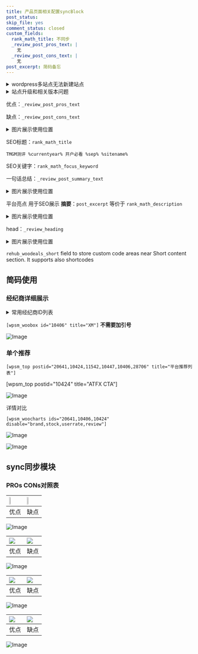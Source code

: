 ```yaml
---
title: 产品页面相关配置syncBlock
post_status: 
skip_file: yes
comment_status: closed
custom_fields:
  rank_math_title: 不同步
  _review_post_pros_text: |
    无
  _review_post_cons_text: |
    无
post_excerpt: 简码备忘
---
```

<details><summary>wordpress多站点无法新建站点</summary>

<li>和报错需要清理cookies一样的原因</li>
<li>wp-config.php里面<code>define( 'SUBDOMAIN_INSTALL', false );//子域名安装</code></li>
<li>新建子站点是用<code>define( 'SUBDOMAIN_INSTALL', true);//子域名安装</code> 完成以后，改成<code>false</code></li>
</details>

<details><summary>站点升级和相关版本问题</summary>

<p>wordpress：5.9.9
woocommerce：7.5.1
出现问题的地方：主题选项里面>><strong>Product layout >>compact style</strong></p>
<p>如何出现没有用过的字段 导致无法保存。先导出配置 然后进行修改，后面再次恢复即可。</p>
<p>出现部分字段无法显示时，需要返回默认布局后，对产品进行保存就好了。</p>
<p></p>
</details>

优点：`_review_post_pros_text`

缺点：`_review_post_cons_text`

<details><summary>图片展示使用位置</summary>

<img src="https://prod-files-secure.s3.us-west-2.amazonaws.com/39ed1227-6d7d-4570-be36-9ccd4a2c4241/f51d3d83-55d4-4bdf-9604-f37ec77ab556/Untitled.png?X-Amz-Algorithm=AWS4-HMAC-SHA256&X-Amz-Content-Sha256=UNSIGNED-PAYLOAD&X-Amz-Credential=ASIAZI2LB466SPUNUOEM%2F20250226%2Fus-west-2%2Fs3%2Faws4_request&X-Amz-Date=20250226T105523Z&X-Amz-Expires=3600&X-Amz-Security-Token=IQoJb3JpZ2luX2VjECIaCXVzLXdlc3QtMiJHMEUCIQDKwYPN%2FwklET5ORDrfp%2FSR1B7D4H7gK6HyIHeAjXtRBQIgHTV%2BbmvRBCIpqsmfAdVwUJ7fzTqtJiKkCaAjy9siRu4q%2FwMIWxAAGgw2Mzc0MjMxODM4MDUiDMFhal%2BnKsMku1MwUyrcA9q2lHhr8FpcoUKcbEqPb2IbXZIf4b4vphyvRUrTC%2BRPuHgQJvFbhFOQe8bb7%2FlTMIXFqfcQVuNLykonRp%2FnMMrsZZ68l6OJ%2B6u3kOG%2B4VtOY%2BwrPLuTSbY%2FM%2FOMrRGES%2FtinIMVFYjfESDiEQn8sraqsbeBOqDh1FnL9JneWS9hd4n47vMx%2FAlneVjDnCI1WzidrZKA4bYNNIPW1qz67m3W5rx1aJMaXuISpTdymi5kp%2FJCpGni24I0Zlg3Q4Mrqftlwn4j28OO6ugAOmDdx32ab7xdiZYtpmhKQUDmJbStgfHCFSEfWYe1YxfasjC%2FsiIbrCpkg3spe8HeSdPkq7g3Z6UNkgWRfuYE%2FwZt6lpZMabGleqp3eU90LW5%2FAfze4kd4Y57nMwdflughHBAyhPAkLNfW7ft%2B8su3ZlFHztGGXrWIYV3yBTgJ8kcPBgzaMiWrn8lYPGKbdOECtmZ398DTMTXbel8Z1DlUnimeQE35yUf1O%2F5lHHdojnGTypca9GxCIzrZJ0KgUFS1kv%2BoZk63EDtdNRzAohYgHRnS5Vapo1AmxI4e%2BF08F68mT%2BhVLheRWkTx7GoyPSBeSGbmhEOtG03%2FOTIBjp7mrYlFymjJXyiYSIGPYBZ15bjMLC9%2B70GOqUBIwNTQzyxPHQ9SBt9DOimJoTxkIudhsMaFUYZ29AjLKtzG8S41A4DBHLvni7EECGXxV8rsvNToHpj7sSkS0JehvWLZOmnQs8p0ZNWUSjxgjzxSV0caM035TpFIB8StaIi%2Fy3xajEdqFH9BR9PxR26Iv%2Bp2%2FY63v9diTJh0N5DiIHJ2gf%2FQ82Rll7DpWhuVdGfMnzFcMdUvRRF1McaT4vHsUvxZtkL&X-Amz-Signature=4fd28ddb2c7ef41133a4dcb8f2ddc79f517954d6c2c7e2ede600da2b7500db9c&X-Amz-SignedHeaders=host&x-id=GetObject" alt="Image">
</details>

SEO标题：`rank_math_title`

`TMGM测评 %currentyear% 开户必看 %sep% %sitename%`

SEO关键字：`rank_math_focus_keyword`

一句话总结：`_review_post_summary_text`

<details><summary>图片展示使用位置</summary>

<img src="https://prod-files-secure.s3.us-west-2.amazonaws.com/39ed1227-6d7d-4570-be36-9ccd4a2c4241/4b96a922-296c-4f4e-8630-d1c870cbce01/Untitled.png?X-Amz-Algorithm=AWS4-HMAC-SHA256&X-Amz-Content-Sha256=UNSIGNED-PAYLOAD&X-Amz-Credential=ASIAZI2LB4663HOWTUKV%2F20250226%2Fus-west-2%2Fs3%2Faws4_request&X-Amz-Date=20250226T105525Z&X-Amz-Expires=3600&X-Amz-Security-Token=IQoJb3JpZ2luX2VjECIaCXVzLXdlc3QtMiJGMEQCIAjGOYYR2F3G1VicfqbFJGQS6wkZS5Vc5oECX5VtWI3GAiBQIAldwfjUTiPOcNLx9GlYKXABfFR79UzwB%2Fx77TSRsSr%2FAwhbEAAaDDYzNzQyMzE4MzgwNSIMtnl8lHcpjg5MTCf0KtwDuxc3Xl2l9ik0SQAzy3aagTmxv1TXfCjoDJmbxonGdpluQzsGR%2FE4pP2o9hQxR2w1v5cdOE10LHESRbXBsMECYPxvk717jtP%2BDP8udCE1OGXdPgSEhzGBDduly%2FUGPbp6nepdPGjgG0Bi1Cllj7OZa2efvXu6HXXPNNBcbycuoARR8tjUWZQxCRVwvxkxfTpBpjb4EFgvLGdcg5Duv2KbjMKUg1pJ1EzsglosIEchN7Ec%2BeN4iRyOwumFO2ylBH97lz4D0DnXVmVMFxDI3WT9FLQwtgcyuvpgvWLBOWs4n%2BeX3ieaw6uiAdftH0cCpIOUWtXyKXb9SXxMpjeoptpkOcp43lW0z9yY3pl8ax6pBUo0JvTn9OSheebJypfGkgCYDPE8dep9fgNFpg1TPIx%2BVTnXoghKnRADtOhEgTBbYp1FgXJFDNXiKtldEN0v6sl1w0pZi5Y6vtKIbyh5Z5tlygPLNAR7l%2B%2Fi3C95L%2BJimYO2wz8trjge8golDybR6vhSr7r7C4IMecDiVyr5kyKdaY6zrQExVYpRL2zb0%2FlNteqBGrahLlMD0jL0Z6AuUNZrb74Lo3P6qv4GDC831XJQJTn8%2FdYhhLsxs75KG%2BdZQP6EeqQyMdIPoPM5fvcw7737vQY6pgGq9H1K0tlmYglxAXPvj%2FmNh%2BI%2Bp%2Bha3odC5eCgOPrUJGPW9U8WIGUzN%2F7AQT8H7WrxjwYgP58i%2Fa0%2Fx1CPxTe9zFVkk9b5Tk9jwjLgP%2Bj89fI0adXpMJJXUrtbcQNgfAOGUtmuIYE6gxfXIk0Yz3uUO5sUFX3YMY%2FbnHfLKUDjMMM4HzNZnayZ7%2FCi2BKQ3aCQfmEIAOvIGBUZ58fu%2BN2Ag7q6TjOC&X-Amz-Signature=a64c712e2358e08f0a5e590f798b5d963f83a456f1ec28c55ffc068f4d578a63&X-Amz-SignedHeaders=host&x-id=GetObject" alt="Image">
</details>

平台亮点 用于SEO展示 **摘要**：`post_excerpt`  等价于 `rank_math_description`

<details><summary>图片展示使用位置</summary>

<img src="https://prod-files-secure.s3.us-west-2.amazonaws.com/39ed1227-6d7d-4570-be36-9ccd4a2c4241/1ee11f63-b60a-4dfe-a7a7-d58ff23b5d88/Untitled.png?X-Amz-Algorithm=AWS4-HMAC-SHA256&X-Amz-Content-Sha256=UNSIGNED-PAYLOAD&X-Amz-Credential=ASIAZI2LB466UHUEJCUJ%2F20250226%2Fus-west-2%2Fs3%2Faws4_request&X-Amz-Date=20250226T105525Z&X-Amz-Expires=3600&X-Amz-Security-Token=IQoJb3JpZ2luX2VjECIaCXVzLXdlc3QtMiJHMEUCIQDB%2BHZuo7ayeuO%2BzEKBoKzpki4X4VZwncG%2FF2ff7wUawQIgcMfT7MPcvuxj0xiOXuDcObnGy2haCOgF75RpVtzMIosq%2FwMIWxAAGgw2Mzc0MjMxODM4MDUiDC0w1qnSAK8sm3f9gircA1OWlhYDALhhvGmDYWvII6CkxKlhf5%2FUxpX3%2F6bA2czS8B%2FKsTypi0%2FuAmY8vbjCpHhQA4L%2FnZR%2FOZcNDBQo%2BQpmJbQYhwN9atjxfKCooc097AE1EcU6GjdDm9gqD5%2FYCdgxF3BPUhNAqGZz0mzpr6RGNbH5foVVnAWrtqqUvLNICWoeNiFa4NfFBad2iC9AnIRq%2FPJwIKBDVzVUSIrFqDDqzh38GAh8K19DBS5Y0oslWvBP2po4aCBIo%2Bq9MNThLuUjnRYhOF20Zly8fr1NqcpvcCUzd9bwUoI9Hpg70tErJZGsj7Xh2vJeDt9jOCadp4VpBK3LkymlPKWPlmn7ShInkfCtkASmMuO5JJYrFU2rZahQhr3idt8XZYxaEXMwZX5wwQpJxeStixMXV%2F4ijtKj%2BBlTnBsav7s2VJu89umeCyNoLg9E77cy9QNtUQT1Jwn%2FCLppXEkOVyIIRZconr%2BGpnzxLVSymBSdDIDfwzqv9X5OlSwLVHAN0xgv46DAdQYjwiob6JW%2BiP0384jR0XdJZq0i5WsiVRhGRIsteFWn5cPJECXcUdP0uY7Q5d4CX9bHNcQ2vZKwBz8e4Nn4NBcq4asXAu7I5zyW1gtXrUa%2FZYysYVEjVJIZ7EV1MMO%2B%2B70GOqUBdpjsEDPhK0B2920zTkrX2%2Ft%2FW1LMuBx%2BB%2FftCjKaGrxc1NSU3NRDVbJP1W5yGExtCSMXs69VLwc5WFTKOYxQ1L8JiIq%2By6C3wxbh0qsgiBBZkMdFOSX7%2FK5x9YD4gOuTxfbd482jisiApsA9iXISgkgZWPerBYZ%2BeePudTlxJWP33H4qz4YPJeXffhdTzM4smX%2FT4YNjpLOOV5fHeIQJLKe9NHKo&X-Amz-Signature=1306e1330ab7f4aa3cf2e409d031fcc21c75295a1d0c62358417b47d0459a277&X-Amz-SignedHeaders=host&x-id=GetObject" alt="Image">
<img src="https://prod-files-secure.s3.us-west-2.amazonaws.com/39ed1227-6d7d-4570-be36-9ccd4a2c4241/ad4118b5-78d8-4fbe-801e-3b29b5d99c01/Untitled.png?X-Amz-Algorithm=AWS4-HMAC-SHA256&X-Amz-Content-Sha256=UNSIGNED-PAYLOAD&X-Amz-Credential=ASIAZI2LB466UHUEJCUJ%2F20250226%2Fus-west-2%2Fs3%2Faws4_request&X-Amz-Date=20250226T105525Z&X-Amz-Expires=3600&X-Amz-Security-Token=IQoJb3JpZ2luX2VjECIaCXVzLXdlc3QtMiJHMEUCIQDB%2BHZuo7ayeuO%2BzEKBoKzpki4X4VZwncG%2FF2ff7wUawQIgcMfT7MPcvuxj0xiOXuDcObnGy2haCOgF75RpVtzMIosq%2FwMIWxAAGgw2Mzc0MjMxODM4MDUiDC0w1qnSAK8sm3f9gircA1OWlhYDALhhvGmDYWvII6CkxKlhf5%2FUxpX3%2F6bA2czS8B%2FKsTypi0%2FuAmY8vbjCpHhQA4L%2FnZR%2FOZcNDBQo%2BQpmJbQYhwN9atjxfKCooc097AE1EcU6GjdDm9gqD5%2FYCdgxF3BPUhNAqGZz0mzpr6RGNbH5foVVnAWrtqqUvLNICWoeNiFa4NfFBad2iC9AnIRq%2FPJwIKBDVzVUSIrFqDDqzh38GAh8K19DBS5Y0oslWvBP2po4aCBIo%2Bq9MNThLuUjnRYhOF20Zly8fr1NqcpvcCUzd9bwUoI9Hpg70tErJZGsj7Xh2vJeDt9jOCadp4VpBK3LkymlPKWPlmn7ShInkfCtkASmMuO5JJYrFU2rZahQhr3idt8XZYxaEXMwZX5wwQpJxeStixMXV%2F4ijtKj%2BBlTnBsav7s2VJu89umeCyNoLg9E77cy9QNtUQT1Jwn%2FCLppXEkOVyIIRZconr%2BGpnzxLVSymBSdDIDfwzqv9X5OlSwLVHAN0xgv46DAdQYjwiob6JW%2BiP0384jR0XdJZq0i5WsiVRhGRIsteFWn5cPJECXcUdP0uY7Q5d4CX9bHNcQ2vZKwBz8e4Nn4NBcq4asXAu7I5zyW1gtXrUa%2FZYysYVEjVJIZ7EV1MMO%2B%2B70GOqUBdpjsEDPhK0B2920zTkrX2%2Ft%2FW1LMuBx%2BB%2FftCjKaGrxc1NSU3NRDVbJP1W5yGExtCSMXs69VLwc5WFTKOYxQ1L8JiIq%2By6C3wxbh0qsgiBBZkMdFOSX7%2FK5x9YD4gOuTxfbd482jisiApsA9iXISgkgZWPerBYZ%2BeePudTlxJWP33H4qz4YPJeXffhdTzM4smX%2FT4YNjpLOOV5fHeIQJLKe9NHKo&X-Amz-Signature=5fd8aa1f3426e644c9b57547451a32f38ca513589a6c52dab7d66925860acc0a&X-Amz-SignedHeaders=host&x-id=GetObject" alt="Image">
<img src="https://prod-files-secure.s3.us-west-2.amazonaws.com/39ed1227-6d7d-4570-be36-9ccd4a2c4241/a38cf7c9-a79c-4b64-9e94-13589fe0758b/Untitled.png?X-Amz-Algorithm=AWS4-HMAC-SHA256&X-Amz-Content-Sha256=UNSIGNED-PAYLOAD&X-Amz-Credential=ASIAZI2LB466UHUEJCUJ%2F20250226%2Fus-west-2%2Fs3%2Faws4_request&X-Amz-Date=20250226T105525Z&X-Amz-Expires=3600&X-Amz-Security-Token=IQoJb3JpZ2luX2VjECIaCXVzLXdlc3QtMiJHMEUCIQDB%2BHZuo7ayeuO%2BzEKBoKzpki4X4VZwncG%2FF2ff7wUawQIgcMfT7MPcvuxj0xiOXuDcObnGy2haCOgF75RpVtzMIosq%2FwMIWxAAGgw2Mzc0MjMxODM4MDUiDC0w1qnSAK8sm3f9gircA1OWlhYDALhhvGmDYWvII6CkxKlhf5%2FUxpX3%2F6bA2czS8B%2FKsTypi0%2FuAmY8vbjCpHhQA4L%2FnZR%2FOZcNDBQo%2BQpmJbQYhwN9atjxfKCooc097AE1EcU6GjdDm9gqD5%2FYCdgxF3BPUhNAqGZz0mzpr6RGNbH5foVVnAWrtqqUvLNICWoeNiFa4NfFBad2iC9AnIRq%2FPJwIKBDVzVUSIrFqDDqzh38GAh8K19DBS5Y0oslWvBP2po4aCBIo%2Bq9MNThLuUjnRYhOF20Zly8fr1NqcpvcCUzd9bwUoI9Hpg70tErJZGsj7Xh2vJeDt9jOCadp4VpBK3LkymlPKWPlmn7ShInkfCtkASmMuO5JJYrFU2rZahQhr3idt8XZYxaEXMwZX5wwQpJxeStixMXV%2F4ijtKj%2BBlTnBsav7s2VJu89umeCyNoLg9E77cy9QNtUQT1Jwn%2FCLppXEkOVyIIRZconr%2BGpnzxLVSymBSdDIDfwzqv9X5OlSwLVHAN0xgv46DAdQYjwiob6JW%2BiP0384jR0XdJZq0i5WsiVRhGRIsteFWn5cPJECXcUdP0uY7Q5d4CX9bHNcQ2vZKwBz8e4Nn4NBcq4asXAu7I5zyW1gtXrUa%2FZYysYVEjVJIZ7EV1MMO%2B%2B70GOqUBdpjsEDPhK0B2920zTkrX2%2Ft%2FW1LMuBx%2BB%2FftCjKaGrxc1NSU3NRDVbJP1W5yGExtCSMXs69VLwc5WFTKOYxQ1L8JiIq%2By6C3wxbh0qsgiBBZkMdFOSX7%2FK5x9YD4gOuTxfbd482jisiApsA9iXISgkgZWPerBYZ%2BeePudTlxJWP33H4qz4YPJeXffhdTzM4smX%2FT4YNjpLOOV5fHeIQJLKe9NHKo&X-Amz-Signature=4811cae388f8184a4cfb00be0e376b1f009fee3859dc49e2a74e9a24b2a18093&X-Amz-SignedHeaders=host&x-id=GetObject" alt="Image">
<img src="https://prod-files-secure.s3.us-west-2.amazonaws.com/39ed1227-6d7d-4570-be36-9ccd4a2c4241/7da6fc1e-d2ac-42ae-8c75-cb5749aa18f6/Untitled.png?X-Amz-Algorithm=AWS4-HMAC-SHA256&X-Amz-Content-Sha256=UNSIGNED-PAYLOAD&X-Amz-Credential=ASIAZI2LB466UHUEJCUJ%2F20250226%2Fus-west-2%2Fs3%2Faws4_request&X-Amz-Date=20250226T105525Z&X-Amz-Expires=3600&X-Amz-Security-Token=IQoJb3JpZ2luX2VjECIaCXVzLXdlc3QtMiJHMEUCIQDB%2BHZuo7ayeuO%2BzEKBoKzpki4X4VZwncG%2FF2ff7wUawQIgcMfT7MPcvuxj0xiOXuDcObnGy2haCOgF75RpVtzMIosq%2FwMIWxAAGgw2Mzc0MjMxODM4MDUiDC0w1qnSAK8sm3f9gircA1OWlhYDALhhvGmDYWvII6CkxKlhf5%2FUxpX3%2F6bA2czS8B%2FKsTypi0%2FuAmY8vbjCpHhQA4L%2FnZR%2FOZcNDBQo%2BQpmJbQYhwN9atjxfKCooc097AE1EcU6GjdDm9gqD5%2FYCdgxF3BPUhNAqGZz0mzpr6RGNbH5foVVnAWrtqqUvLNICWoeNiFa4NfFBad2iC9AnIRq%2FPJwIKBDVzVUSIrFqDDqzh38GAh8K19DBS5Y0oslWvBP2po4aCBIo%2Bq9MNThLuUjnRYhOF20Zly8fr1NqcpvcCUzd9bwUoI9Hpg70tErJZGsj7Xh2vJeDt9jOCadp4VpBK3LkymlPKWPlmn7ShInkfCtkASmMuO5JJYrFU2rZahQhr3idt8XZYxaEXMwZX5wwQpJxeStixMXV%2F4ijtKj%2BBlTnBsav7s2VJu89umeCyNoLg9E77cy9QNtUQT1Jwn%2FCLppXEkOVyIIRZconr%2BGpnzxLVSymBSdDIDfwzqv9X5OlSwLVHAN0xgv46DAdQYjwiob6JW%2BiP0384jR0XdJZq0i5WsiVRhGRIsteFWn5cPJECXcUdP0uY7Q5d4CX9bHNcQ2vZKwBz8e4Nn4NBcq4asXAu7I5zyW1gtXrUa%2FZYysYVEjVJIZ7EV1MMO%2B%2B70GOqUBdpjsEDPhK0B2920zTkrX2%2Ft%2FW1LMuBx%2BB%2FftCjKaGrxc1NSU3NRDVbJP1W5yGExtCSMXs69VLwc5WFTKOYxQ1L8JiIq%2By6C3wxbh0qsgiBBZkMdFOSX7%2FK5x9YD4gOuTxfbd482jisiApsA9iXISgkgZWPerBYZ%2BeePudTlxJWP33H4qz4YPJeXffhdTzM4smX%2FT4YNjpLOOV5fHeIQJLKe9NHKo&X-Amz-Signature=6464372c6bbedd935c9436a867649b6f84f7f886d542b2b95f506ab62c9ab6e8&X-Amz-SignedHeaders=host&x-id=GetObject" alt="Image">
<img src="https://prod-files-secure.s3.us-west-2.amazonaws.com/39ed1227-6d7d-4570-be36-9ccd4a2c4241/7e97f40a-eaee-47f5-b2f9-475f96808fa7/Untitled.png?X-Amz-Algorithm=AWS4-HMAC-SHA256&X-Amz-Content-Sha256=UNSIGNED-PAYLOAD&X-Amz-Credential=ASIAZI2LB466UHUEJCUJ%2F20250226%2Fus-west-2%2Fs3%2Faws4_request&X-Amz-Date=20250226T105525Z&X-Amz-Expires=3600&X-Amz-Security-Token=IQoJb3JpZ2luX2VjECIaCXVzLXdlc3QtMiJHMEUCIQDB%2BHZuo7ayeuO%2BzEKBoKzpki4X4VZwncG%2FF2ff7wUawQIgcMfT7MPcvuxj0xiOXuDcObnGy2haCOgF75RpVtzMIosq%2FwMIWxAAGgw2Mzc0MjMxODM4MDUiDC0w1qnSAK8sm3f9gircA1OWlhYDALhhvGmDYWvII6CkxKlhf5%2FUxpX3%2F6bA2czS8B%2FKsTypi0%2FuAmY8vbjCpHhQA4L%2FnZR%2FOZcNDBQo%2BQpmJbQYhwN9atjxfKCooc097AE1EcU6GjdDm9gqD5%2FYCdgxF3BPUhNAqGZz0mzpr6RGNbH5foVVnAWrtqqUvLNICWoeNiFa4NfFBad2iC9AnIRq%2FPJwIKBDVzVUSIrFqDDqzh38GAh8K19DBS5Y0oslWvBP2po4aCBIo%2Bq9MNThLuUjnRYhOF20Zly8fr1NqcpvcCUzd9bwUoI9Hpg70tErJZGsj7Xh2vJeDt9jOCadp4VpBK3LkymlPKWPlmn7ShInkfCtkASmMuO5JJYrFU2rZahQhr3idt8XZYxaEXMwZX5wwQpJxeStixMXV%2F4ijtKj%2BBlTnBsav7s2VJu89umeCyNoLg9E77cy9QNtUQT1Jwn%2FCLppXEkOVyIIRZconr%2BGpnzxLVSymBSdDIDfwzqv9X5OlSwLVHAN0xgv46DAdQYjwiob6JW%2BiP0384jR0XdJZq0i5WsiVRhGRIsteFWn5cPJECXcUdP0uY7Q5d4CX9bHNcQ2vZKwBz8e4Nn4NBcq4asXAu7I5zyW1gtXrUa%2FZYysYVEjVJIZ7EV1MMO%2B%2B70GOqUBdpjsEDPhK0B2920zTkrX2%2Ft%2FW1LMuBx%2BB%2FftCjKaGrxc1NSU3NRDVbJP1W5yGExtCSMXs69VLwc5WFTKOYxQ1L8JiIq%2By6C3wxbh0qsgiBBZkMdFOSX7%2FK5x9YD4gOuTxfbd482jisiApsA9iXISgkgZWPerBYZ%2BeePudTlxJWP33H4qz4YPJeXffhdTzM4smX%2FT4YNjpLOOV5fHeIQJLKe9NHKo&X-Amz-Signature=71be25a6427a4debca9f75443759cf62dcb1983176b36f7327943c5a38642e4c&X-Amz-SignedHeaders=host&x-id=GetObject" alt="Image">
</details>

head：`_review_heading`

<details><summary>图片展示使用位置</summary>

<img src="https://prod-files-secure.s3.us-west-2.amazonaws.com/39ed1227-6d7d-4570-be36-9ccd4a2c4241/3a4650ad-9887-415c-889a-edd51fa54f27/Untitled.png?X-Amz-Algorithm=AWS4-HMAC-SHA256&X-Amz-Content-Sha256=UNSIGNED-PAYLOAD&X-Amz-Credential=ASIAZI2LB4665O5VNEBG%2F20250226%2Fus-west-2%2Fs3%2Faws4_request&X-Amz-Date=20250226T105525Z&X-Amz-Expires=3600&X-Amz-Security-Token=IQoJb3JpZ2luX2VjECIaCXVzLXdlc3QtMiJHMEUCIBxR7AbGQFhQeg%2BeKjyEZehb2A5Gz%2BZUZBngf517b4O2AiEA89DqfWO3tvdhgTdn%2FQm6a9b7881kpDRkn2axtIQMg60q%2FwMIWxAAGgw2Mzc0MjMxODM4MDUiDHgUhcuJc5VKxfvOoCrcA1RzSylXbqpTVQ3FZjqeH0pccFvXoizGKDbhaS7GqZNF4lBERxumOISUP0ELjIHKgx8XmaE89pj1EFPpOSlNOk19cKaweEexR6OC5hSLHXmfpddLkWnUtTsyKWfzUTr5GfNarx%2ByrREJTt8rFx2oFQNK6qQizMieRRRNC0sJwZBI0VYM65C1IGDmAnexSWVmOxgMRQ%2FYCB7tMRpnhZLc8Fq%2FY1orAKNSRF02nNfDOK8zDI%2B1OLq6y67Y4GEpCQslxlsyewqT4wb3kBHe1IQzL3md1z2HsfrQu442zdoP0cJ7zyeMNe8P%2Byr4tl0B5eQMvYZmnPRXjllyZAddzk4B%2Ff7o5ZZXNpv7iO2l7R1pac%2FdOWzLM6aWIFjcHle1IX5wVt%2B94QdzNXEqDPUTzY7iJfVugulqEcxv0ax5v9ngI%2FmuH3De%2FLPLEWldNLH%2B8kDAYDIfcxAOlGGrDcuBl6BW0YUezz9drAKJo8TAAlbL9L4jWkhRFgEaq5HyQfnNnxDb9YBi6Vvvn%2BA7TBgnYwTEoXpFXsSFi%2Bzr9%2BxcyoSUYW8HsXfteuUOjMicESr%2BLaBEL7ePTdj%2FiylL3XGCwjSz28G16EudcbF7EZHyEVC9SxIF4WG7UR5O6OOU3eAWMKW9%2B70GOqUBP8ONVkkhl055CHV0xL0YbEaHhbku%2Bhs7fyH5WoIloNDajargH0LzZ8TvoanOHHcPEdfGi0Q3hP2LYB82QtodtmW02paVykwD1LWT4%2BqmGMxDKX52ajIJ5%2BYjK4EDxGO1yhlaIwRsCw7IDEcdiJJN3OqSGCCFq5GBkxjB8Dh5l3dLE8nNSNDbNHbWI8wwVLJawIGM5P5zOwVirIIfoPgwpdVeRUfZ&X-Amz-Signature=77d7d2516375489609513729652b157462928d90f9f7e6d15385d1320f171ced&X-Amz-SignedHeaders=host&x-id=GetObject" alt="Image">
</details>

`rehub_woodeals_short`	field to store custom code areas near Short content section. It supports also shortcodes



## 简码使用

### 经纪商详细展示

<details><summary>常用经纪商ID列表</summary>

<pre><code class="php">嘉盛 ===> 20641  [wpsm_woobox id="20641" title="嘉盛"]
易信easymarkets ===> 11542  [wpsm_woobox id="11542" title="易信easymarkets"]
ATFX外汇 ===> 10424  [wpsm_woobox id="10424" title="ATFX"]
XM ===> 10406  [wpsm_woobox id="10406" title="XM"]
TMGM ===> 29622  [wpsm_woobox id="29622" title="TMGM"]
HYCM ===> 10447  [wpsm_woobox id="10447" title="HYCM"]
fpmarkets澳福外汇 ===> 20639  [wpsm_woobox id="20639" title="fpmarkets澳福外汇"]</code></pre>
</details>

`[wpsm_woobox id="10406" title="XM"]` **不需要加引号**

![Image](https://prod-files-secure.s3.us-west-2.amazonaws.com/39ed1227-6d7d-4570-be36-9ccd4a2c4241/4f898f9d-0fa7-4e43-acd3-ac6bc7be575a/Untitled.png?X-Amz-Algorithm=AWS4-HMAC-SHA256&X-Amz-Content-Sha256=UNSIGNED-PAYLOAD&X-Amz-Credential=ASIAZI2LB466UUYFCEFC%2F20250226%2Fus-west-2%2Fs3%2Faws4_request&X-Amz-Date=20250226T105521Z&X-Amz-Expires=3600&X-Amz-Security-Token=IQoJb3JpZ2luX2VjECIaCXVzLXdlc3QtMiJIMEYCIQDoxvXQUUOV2vJLJsgefcyDBuBh84iiZGtOSp1fMGl%2BdQIhAMXriOaGBfzQqDcfF7NS5TKLNemKOUUtT8RAC47SWZ3CKv8DCFsQABoMNjM3NDIzMTgzODA1IgxstWUfis9LkkJZu8Uq3APhhwAB9UzJUJf%2BjIXuJxqHsgodm2FCHFYiheehoRuAtyeUfrYtXSEqizUqzu7qU7bTvmZITRBot6asZYBFeijdLqs11Dfe1mIfSt9Sk96QenKKm%2BWFG5OKTHPwqTLsjUY4rRxuWdY4iOLdgNhnbOs5gs%2BKhwq7B2RsYFFVCYxNnIUt0A8kh9YBOVCNgk4fRNSbN%2BdWOL0QhPgOJzPG8L9zYd65suHIBp1YnEFlYCuCg3%2B%2B9J54UdXx08XmFhgqHDlOApkiDLV18Xgi4YpCV9ZBB%2FI6egGF%2B46c%2BgSwOgJ0luUZKlz1CsaC2J1C%2B0SM1v%2BuO%2BGDs7Slpt%2Bk99Mu3Hwjv1fiXkRT509JdCXxCsvFDy9GEkD1fetk9D%2B%2FeRhgKwa6MCyVi6EWQmLjbJw6UtoUttIeRi%2B6GEyT%2FC0pUXV6Gj1%2FkJ60n32eO7kmVWifNKO2pVUuLVG9No8ZJRFGwfYPWAf3SCl3W%2BOu%2Bo5vKS4yVbUMqVhf2taiJjpnO3ttjWAnC5vai38r4YQ5fk%2B0cqBHoeFeW9BYOjKO3hV2eBOfll9QlysRwuqwAqUkKB%2FXjIkziWMVw56Ez7dL8lrl%2FGVsQBz0OJ%2FEKAlTOgkEtf6tYbprETtZr8E7RD3qWDCVvfu9BjqkAd3AzkmbNKGE%2F97nILqNIPY9GPubz1hfcjZJv7MFIMnFVDRY14VITuH4NnnQOE0klDX%2FIbWXuYMMUtYlJ9TvlKcioS6nJjRGU5OfxRIAYI2rGFEnR2UyL1%2F9Z8F69q2N125jD59YjrLxqGsvcw1E%2FZpgG0ZQOGJl7gAoT%2BniV5uZdNu2TR8dFEVszbkt%2FCBG4wvNwGP8ukXnPgGgtI5xP92D7QkY&X-Amz-Signature=5288dfc6ae3500a27775bac66516619f8029532365a2ec1f6ef976eef10d67f0&X-Amz-SignedHeaders=host&x-id=GetObject)

### 单个推荐
`[wpsm_top postid="20641,10424,11542,10447,10406,28706" title="平台推荐列表"]`

[wpsm_top postid="10424" title="ATFX CTA"]

![Image](https://prod-files-secure.s3.us-west-2.amazonaws.com/39ed1227-6d7d-4570-be36-9ccd4a2c4241/5ac620dc-51a8-48b6-b55d-91f47299193c/Untitled.png?X-Amz-Algorithm=AWS4-HMAC-SHA256&X-Amz-Content-Sha256=UNSIGNED-PAYLOAD&X-Amz-Credential=ASIAZI2LB466UUYFCEFC%2F20250226%2Fus-west-2%2Fs3%2Faws4_request&X-Amz-Date=20250226T105521Z&X-Amz-Expires=3600&X-Amz-Security-Token=IQoJb3JpZ2luX2VjECIaCXVzLXdlc3QtMiJIMEYCIQDoxvXQUUOV2vJLJsgefcyDBuBh84iiZGtOSp1fMGl%2BdQIhAMXriOaGBfzQqDcfF7NS5TKLNemKOUUtT8RAC47SWZ3CKv8DCFsQABoMNjM3NDIzMTgzODA1IgxstWUfis9LkkJZu8Uq3APhhwAB9UzJUJf%2BjIXuJxqHsgodm2FCHFYiheehoRuAtyeUfrYtXSEqizUqzu7qU7bTvmZITRBot6asZYBFeijdLqs11Dfe1mIfSt9Sk96QenKKm%2BWFG5OKTHPwqTLsjUY4rRxuWdY4iOLdgNhnbOs5gs%2BKhwq7B2RsYFFVCYxNnIUt0A8kh9YBOVCNgk4fRNSbN%2BdWOL0QhPgOJzPG8L9zYd65suHIBp1YnEFlYCuCg3%2B%2B9J54UdXx08XmFhgqHDlOApkiDLV18Xgi4YpCV9ZBB%2FI6egGF%2B46c%2BgSwOgJ0luUZKlz1CsaC2J1C%2B0SM1v%2BuO%2BGDs7Slpt%2Bk99Mu3Hwjv1fiXkRT509JdCXxCsvFDy9GEkD1fetk9D%2B%2FeRhgKwa6MCyVi6EWQmLjbJw6UtoUttIeRi%2B6GEyT%2FC0pUXV6Gj1%2FkJ60n32eO7kmVWifNKO2pVUuLVG9No8ZJRFGwfYPWAf3SCl3W%2BOu%2Bo5vKS4yVbUMqVhf2taiJjpnO3ttjWAnC5vai38r4YQ5fk%2B0cqBHoeFeW9BYOjKO3hV2eBOfll9QlysRwuqwAqUkKB%2FXjIkziWMVw56Ez7dL8lrl%2FGVsQBz0OJ%2FEKAlTOgkEtf6tYbprETtZr8E7RD3qWDCVvfu9BjqkAd3AzkmbNKGE%2F97nILqNIPY9GPubz1hfcjZJv7MFIMnFVDRY14VITuH4NnnQOE0klDX%2FIbWXuYMMUtYlJ9TvlKcioS6nJjRGU5OfxRIAYI2rGFEnR2UyL1%2F9Z8F69q2N125jD59YjrLxqGsvcw1E%2FZpgG0ZQOGJl7gAoT%2BniV5uZdNu2TR8dFEVszbkt%2FCBG4wvNwGP8ukXnPgGgtI5xP92D7QkY&X-Amz-Signature=dfa1cf3da53af6d17819631ab5a06f11e1ee23338767bda8c7a3c14d337891cf&X-Amz-SignedHeaders=host&x-id=GetObject)

详情对比

`[wpsm_woocharts ids="20641,10406,10424" disable="brand,stock,userrate,review"]`

![Image](https://prod-files-secure.s3.us-west-2.amazonaws.com/39ed1227-6d7d-4570-be36-9ccd4a2c4241/bf3ba45f-b9f3-4295-8aef-b4a495fd25f4/Untitled.png?X-Amz-Algorithm=AWS4-HMAC-SHA256&X-Amz-Content-Sha256=UNSIGNED-PAYLOAD&X-Amz-Credential=ASIAZI2LB466UUYFCEFC%2F20250226%2Fus-west-2%2Fs3%2Faws4_request&X-Amz-Date=20250226T105521Z&X-Amz-Expires=3600&X-Amz-Security-Token=IQoJb3JpZ2luX2VjECIaCXVzLXdlc3QtMiJIMEYCIQDoxvXQUUOV2vJLJsgefcyDBuBh84iiZGtOSp1fMGl%2BdQIhAMXriOaGBfzQqDcfF7NS5TKLNemKOUUtT8RAC47SWZ3CKv8DCFsQABoMNjM3NDIzMTgzODA1IgxstWUfis9LkkJZu8Uq3APhhwAB9UzJUJf%2BjIXuJxqHsgodm2FCHFYiheehoRuAtyeUfrYtXSEqizUqzu7qU7bTvmZITRBot6asZYBFeijdLqs11Dfe1mIfSt9Sk96QenKKm%2BWFG5OKTHPwqTLsjUY4rRxuWdY4iOLdgNhnbOs5gs%2BKhwq7B2RsYFFVCYxNnIUt0A8kh9YBOVCNgk4fRNSbN%2BdWOL0QhPgOJzPG8L9zYd65suHIBp1YnEFlYCuCg3%2B%2B9J54UdXx08XmFhgqHDlOApkiDLV18Xgi4YpCV9ZBB%2FI6egGF%2B46c%2BgSwOgJ0luUZKlz1CsaC2J1C%2B0SM1v%2BuO%2BGDs7Slpt%2Bk99Mu3Hwjv1fiXkRT509JdCXxCsvFDy9GEkD1fetk9D%2B%2FeRhgKwa6MCyVi6EWQmLjbJw6UtoUttIeRi%2B6GEyT%2FC0pUXV6Gj1%2FkJ60n32eO7kmVWifNKO2pVUuLVG9No8ZJRFGwfYPWAf3SCl3W%2BOu%2Bo5vKS4yVbUMqVhf2taiJjpnO3ttjWAnC5vai38r4YQ5fk%2B0cqBHoeFeW9BYOjKO3hV2eBOfll9QlysRwuqwAqUkKB%2FXjIkziWMVw56Ez7dL8lrl%2FGVsQBz0OJ%2FEKAlTOgkEtf6tYbprETtZr8E7RD3qWDCVvfu9BjqkAd3AzkmbNKGE%2F97nILqNIPY9GPubz1hfcjZJv7MFIMnFVDRY14VITuH4NnnQOE0klDX%2FIbWXuYMMUtYlJ9TvlKcioS6nJjRGU5OfxRIAYI2rGFEnR2UyL1%2F9Z8F69q2N125jD59YjrLxqGsvcw1E%2FZpgG0ZQOGJl7gAoT%2BniV5uZdNu2TR8dFEVszbkt%2FCBG4wvNwGP8ukXnPgGgtI5xP92D7QkY&X-Amz-Signature=f0b943984bb99e1df73861e86bad75809e833153bf999fa566fdd46e2d06524d&X-Amz-SignedHeaders=host&x-id=GetObject)

![Image](https://prod-files-secure.s3.us-west-2.amazonaws.com/39ed1227-6d7d-4570-be36-9ccd4a2c4241/30bc56ef-f383-4b48-9768-2ebc9e436ec0/Untitled.png?X-Amz-Algorithm=AWS4-HMAC-SHA256&X-Amz-Content-Sha256=UNSIGNED-PAYLOAD&X-Amz-Credential=ASIAZI2LB466UUYFCEFC%2F20250226%2Fus-west-2%2Fs3%2Faws4_request&X-Amz-Date=20250226T105521Z&X-Amz-Expires=3600&X-Amz-Security-Token=IQoJb3JpZ2luX2VjECIaCXVzLXdlc3QtMiJIMEYCIQDoxvXQUUOV2vJLJsgefcyDBuBh84iiZGtOSp1fMGl%2BdQIhAMXriOaGBfzQqDcfF7NS5TKLNemKOUUtT8RAC47SWZ3CKv8DCFsQABoMNjM3NDIzMTgzODA1IgxstWUfis9LkkJZu8Uq3APhhwAB9UzJUJf%2BjIXuJxqHsgodm2FCHFYiheehoRuAtyeUfrYtXSEqizUqzu7qU7bTvmZITRBot6asZYBFeijdLqs11Dfe1mIfSt9Sk96QenKKm%2BWFG5OKTHPwqTLsjUY4rRxuWdY4iOLdgNhnbOs5gs%2BKhwq7B2RsYFFVCYxNnIUt0A8kh9YBOVCNgk4fRNSbN%2BdWOL0QhPgOJzPG8L9zYd65suHIBp1YnEFlYCuCg3%2B%2B9J54UdXx08XmFhgqHDlOApkiDLV18Xgi4YpCV9ZBB%2FI6egGF%2B46c%2BgSwOgJ0luUZKlz1CsaC2J1C%2B0SM1v%2BuO%2BGDs7Slpt%2Bk99Mu3Hwjv1fiXkRT509JdCXxCsvFDy9GEkD1fetk9D%2B%2FeRhgKwa6MCyVi6EWQmLjbJw6UtoUttIeRi%2B6GEyT%2FC0pUXV6Gj1%2FkJ60n32eO7kmVWifNKO2pVUuLVG9No8ZJRFGwfYPWAf3SCl3W%2BOu%2Bo5vKS4yVbUMqVhf2taiJjpnO3ttjWAnC5vai38r4YQ5fk%2B0cqBHoeFeW9BYOjKO3hV2eBOfll9QlysRwuqwAqUkKB%2FXjIkziWMVw56Ez7dL8lrl%2FGVsQBz0OJ%2FEKAlTOgkEtf6tYbprETtZr8E7RD3qWDCVvfu9BjqkAd3AzkmbNKGE%2F97nILqNIPY9GPubz1hfcjZJv7MFIMnFVDRY14VITuH4NnnQOE0klDX%2FIbWXuYMMUtYlJ9TvlKcioS6nJjRGU5OfxRIAYI2rGFEnR2UyL1%2F9Z8F69q2N125jD59YjrLxqGsvcw1E%2FZpgG0ZQOGJl7gAoT%2BniV5uZdNu2TR8dFEVszbkt%2FCBG4wvNwGP8ukXnPgGgtI5xP92D7QkY&X-Amz-Signature=27abbf8f2eafaa33ea3293bdfe314c943d73e256a0fce24364445a4ae8ccd7f9&X-Amz-SignedHeaders=host&x-id=GetObject)

## sync同步模块

### PROs CONs对照表

| <img src="https://cdn.ifttt.fun/gh/jarlin8/OSS@main/icons/customize/pros.svg" height="auto" width="37.3%"> | <img src="https://cdn.ifttt.fun/gh/jarlin8/OSS@main/icons/customize/cons.svg" height="auto" width="28.8%"> |
| :--- | :--- |
| 优点 | 缺点 |

![Image](https://prod-files-secure.s3.us-west-2.amazonaws.com/39ed1227-6d7d-4570-be36-9ccd4a2c4241/8742b755-dfb5-4004-9a5f-d6e561664bd8/Untitled.png?X-Amz-Algorithm=AWS4-HMAC-SHA256&X-Amz-Content-Sha256=UNSIGNED-PAYLOAD&X-Amz-Credential=ASIAZI2LB466UUYFCEFC%2F20250226%2Fus-west-2%2Fs3%2Faws4_request&X-Amz-Date=20250226T105521Z&X-Amz-Expires=3600&X-Amz-Security-Token=IQoJb3JpZ2luX2VjECIaCXVzLXdlc3QtMiJIMEYCIQDoxvXQUUOV2vJLJsgefcyDBuBh84iiZGtOSp1fMGl%2BdQIhAMXriOaGBfzQqDcfF7NS5TKLNemKOUUtT8RAC47SWZ3CKv8DCFsQABoMNjM3NDIzMTgzODA1IgxstWUfis9LkkJZu8Uq3APhhwAB9UzJUJf%2BjIXuJxqHsgodm2FCHFYiheehoRuAtyeUfrYtXSEqizUqzu7qU7bTvmZITRBot6asZYBFeijdLqs11Dfe1mIfSt9Sk96QenKKm%2BWFG5OKTHPwqTLsjUY4rRxuWdY4iOLdgNhnbOs5gs%2BKhwq7B2RsYFFVCYxNnIUt0A8kh9YBOVCNgk4fRNSbN%2BdWOL0QhPgOJzPG8L9zYd65suHIBp1YnEFlYCuCg3%2B%2B9J54UdXx08XmFhgqHDlOApkiDLV18Xgi4YpCV9ZBB%2FI6egGF%2B46c%2BgSwOgJ0luUZKlz1CsaC2J1C%2B0SM1v%2BuO%2BGDs7Slpt%2Bk99Mu3Hwjv1fiXkRT509JdCXxCsvFDy9GEkD1fetk9D%2B%2FeRhgKwa6MCyVi6EWQmLjbJw6UtoUttIeRi%2B6GEyT%2FC0pUXV6Gj1%2FkJ60n32eO7kmVWifNKO2pVUuLVG9No8ZJRFGwfYPWAf3SCl3W%2BOu%2Bo5vKS4yVbUMqVhf2taiJjpnO3ttjWAnC5vai38r4YQ5fk%2B0cqBHoeFeW9BYOjKO3hV2eBOfll9QlysRwuqwAqUkKB%2FXjIkziWMVw56Ez7dL8lrl%2FGVsQBz0OJ%2FEKAlTOgkEtf6tYbprETtZr8E7RD3qWDCVvfu9BjqkAd3AzkmbNKGE%2F97nILqNIPY9GPubz1hfcjZJv7MFIMnFVDRY14VITuH4NnnQOE0klDX%2FIbWXuYMMUtYlJ9TvlKcioS6nJjRGU5OfxRIAYI2rGFEnR2UyL1%2F9Z8F69q2N125jD59YjrLxqGsvcw1E%2FZpgG0ZQOGJl7gAoT%2BniV5uZdNu2TR8dFEVszbkt%2FCBG4wvNwGP8ukXnPgGgtI5xP92D7QkY&X-Amz-Signature=110e2f07893cdb6d731b03ddc91ce1bb9d2c24b1b6a829bce758790790fd6124&X-Amz-SignedHeaders=host&x-id=GetObject)

| <img src="https://cdn.ifttt.fun/gh/jarlin8/OSS@main/icons/customize/pros1.svg" height="auto"> | <img src="https://cdn.ifttt.fun/gh/jarlin8/OSS@main/icons/customize/cons1.svg" height="auto"> |
| :--- | :--- |
| 优点 | 缺点 |

![Image](https://prod-files-secure.s3.us-west-2.amazonaws.com/39ed1227-6d7d-4570-be36-9ccd4a2c4241/806358f8-c9c4-4e17-bb35-c6c76a5397a5/Untitled.png?X-Amz-Algorithm=AWS4-HMAC-SHA256&X-Amz-Content-Sha256=UNSIGNED-PAYLOAD&X-Amz-Credential=ASIAZI2LB466UUYFCEFC%2F20250226%2Fus-west-2%2Fs3%2Faws4_request&X-Amz-Date=20250226T105521Z&X-Amz-Expires=3600&X-Amz-Security-Token=IQoJb3JpZ2luX2VjECIaCXVzLXdlc3QtMiJIMEYCIQDoxvXQUUOV2vJLJsgefcyDBuBh84iiZGtOSp1fMGl%2BdQIhAMXriOaGBfzQqDcfF7NS5TKLNemKOUUtT8RAC47SWZ3CKv8DCFsQABoMNjM3NDIzMTgzODA1IgxstWUfis9LkkJZu8Uq3APhhwAB9UzJUJf%2BjIXuJxqHsgodm2FCHFYiheehoRuAtyeUfrYtXSEqizUqzu7qU7bTvmZITRBot6asZYBFeijdLqs11Dfe1mIfSt9Sk96QenKKm%2BWFG5OKTHPwqTLsjUY4rRxuWdY4iOLdgNhnbOs5gs%2BKhwq7B2RsYFFVCYxNnIUt0A8kh9YBOVCNgk4fRNSbN%2BdWOL0QhPgOJzPG8L9zYd65suHIBp1YnEFlYCuCg3%2B%2B9J54UdXx08XmFhgqHDlOApkiDLV18Xgi4YpCV9ZBB%2FI6egGF%2B46c%2BgSwOgJ0luUZKlz1CsaC2J1C%2B0SM1v%2BuO%2BGDs7Slpt%2Bk99Mu3Hwjv1fiXkRT509JdCXxCsvFDy9GEkD1fetk9D%2B%2FeRhgKwa6MCyVi6EWQmLjbJw6UtoUttIeRi%2B6GEyT%2FC0pUXV6Gj1%2FkJ60n32eO7kmVWifNKO2pVUuLVG9No8ZJRFGwfYPWAf3SCl3W%2BOu%2Bo5vKS4yVbUMqVhf2taiJjpnO3ttjWAnC5vai38r4YQ5fk%2B0cqBHoeFeW9BYOjKO3hV2eBOfll9QlysRwuqwAqUkKB%2FXjIkziWMVw56Ez7dL8lrl%2FGVsQBz0OJ%2FEKAlTOgkEtf6tYbprETtZr8E7RD3qWDCVvfu9BjqkAd3AzkmbNKGE%2F97nILqNIPY9GPubz1hfcjZJv7MFIMnFVDRY14VITuH4NnnQOE0klDX%2FIbWXuYMMUtYlJ9TvlKcioS6nJjRGU5OfxRIAYI2rGFEnR2UyL1%2F9Z8F69q2N125jD59YjrLxqGsvcw1E%2FZpgG0ZQOGJl7gAoT%2BniV5uZdNu2TR8dFEVszbkt%2FCBG4wvNwGP8ukXnPgGgtI5xP92D7QkY&X-Amz-Signature=6a3822359ff800e327e96e5a850baf4e0f416791d24cddf96419f5e1fe80f444&X-Amz-SignedHeaders=host&x-id=GetObject)

| <img src="https://cdn.ifttt.fun/gh/jarlin8/OSS@main/icons/customize/pros2.svg" height="auto"> | <img src="https://cdn.ifttt.fun/gh/jarlin8/OSS@main/icons/customize/cons2.svg" height="auto"> |
| :--- | :--- |
| 优点 | 缺点 |

![Image](https://prod-files-secure.s3.us-west-2.amazonaws.com/39ed1227-6d7d-4570-be36-9ccd4a2c4241/a9245ec9-70dd-4005-b534-0d54315fc5f3/Untitled.png?X-Amz-Algorithm=AWS4-HMAC-SHA256&X-Amz-Content-Sha256=UNSIGNED-PAYLOAD&X-Amz-Credential=ASIAZI2LB466UUYFCEFC%2F20250226%2Fus-west-2%2Fs3%2Faws4_request&X-Amz-Date=20250226T105521Z&X-Amz-Expires=3600&X-Amz-Security-Token=IQoJb3JpZ2luX2VjECIaCXVzLXdlc3QtMiJIMEYCIQDoxvXQUUOV2vJLJsgefcyDBuBh84iiZGtOSp1fMGl%2BdQIhAMXriOaGBfzQqDcfF7NS5TKLNemKOUUtT8RAC47SWZ3CKv8DCFsQABoMNjM3NDIzMTgzODA1IgxstWUfis9LkkJZu8Uq3APhhwAB9UzJUJf%2BjIXuJxqHsgodm2FCHFYiheehoRuAtyeUfrYtXSEqizUqzu7qU7bTvmZITRBot6asZYBFeijdLqs11Dfe1mIfSt9Sk96QenKKm%2BWFG5OKTHPwqTLsjUY4rRxuWdY4iOLdgNhnbOs5gs%2BKhwq7B2RsYFFVCYxNnIUt0A8kh9YBOVCNgk4fRNSbN%2BdWOL0QhPgOJzPG8L9zYd65suHIBp1YnEFlYCuCg3%2B%2B9J54UdXx08XmFhgqHDlOApkiDLV18Xgi4YpCV9ZBB%2FI6egGF%2B46c%2BgSwOgJ0luUZKlz1CsaC2J1C%2B0SM1v%2BuO%2BGDs7Slpt%2Bk99Mu3Hwjv1fiXkRT509JdCXxCsvFDy9GEkD1fetk9D%2B%2FeRhgKwa6MCyVi6EWQmLjbJw6UtoUttIeRi%2B6GEyT%2FC0pUXV6Gj1%2FkJ60n32eO7kmVWifNKO2pVUuLVG9No8ZJRFGwfYPWAf3SCl3W%2BOu%2Bo5vKS4yVbUMqVhf2taiJjpnO3ttjWAnC5vai38r4YQ5fk%2B0cqBHoeFeW9BYOjKO3hV2eBOfll9QlysRwuqwAqUkKB%2FXjIkziWMVw56Ez7dL8lrl%2FGVsQBz0OJ%2FEKAlTOgkEtf6tYbprETtZr8E7RD3qWDCVvfu9BjqkAd3AzkmbNKGE%2F97nILqNIPY9GPubz1hfcjZJv7MFIMnFVDRY14VITuH4NnnQOE0klDX%2FIbWXuYMMUtYlJ9TvlKcioS6nJjRGU5OfxRIAYI2rGFEnR2UyL1%2F9Z8F69q2N125jD59YjrLxqGsvcw1E%2FZpgG0ZQOGJl7gAoT%2BniV5uZdNu2TR8dFEVszbkt%2FCBG4wvNwGP8ukXnPgGgtI5xP92D7QkY&X-Amz-Signature=88b07e7435192e2a3b6f9655598229176484829b2f5d60e3df923ab24160d922&X-Amz-SignedHeaders=host&x-id=GetObject)

| <img src="https://cdn.ifttt.fun/gh/jarlin8/OSS@main/icons/customize/pros3.svg" height="auto"> | <img src="https://cdn.ifttt.fun/gh/jarlin8/OSS@main/icons/customize/cons3.svg" height="auto"> |
| :--- | :--- |
| 优点 | 缺点 |

![Image](https://prod-files-secure.s3.us-west-2.amazonaws.com/39ed1227-6d7d-4570-be36-9ccd4a2c4241/e1e580a2-2e5c-4780-9ff4-19c318fc2284/Untitled.png?X-Amz-Algorithm=AWS4-HMAC-SHA256&X-Amz-Content-Sha256=UNSIGNED-PAYLOAD&X-Amz-Credential=ASIAZI2LB466UUYFCEFC%2F20250226%2Fus-west-2%2Fs3%2Faws4_request&X-Amz-Date=20250226T105521Z&X-Amz-Expires=3600&X-Amz-Security-Token=IQoJb3JpZ2luX2VjECIaCXVzLXdlc3QtMiJIMEYCIQDoxvXQUUOV2vJLJsgefcyDBuBh84iiZGtOSp1fMGl%2BdQIhAMXriOaGBfzQqDcfF7NS5TKLNemKOUUtT8RAC47SWZ3CKv8DCFsQABoMNjM3NDIzMTgzODA1IgxstWUfis9LkkJZu8Uq3APhhwAB9UzJUJf%2BjIXuJxqHsgodm2FCHFYiheehoRuAtyeUfrYtXSEqizUqzu7qU7bTvmZITRBot6asZYBFeijdLqs11Dfe1mIfSt9Sk96QenKKm%2BWFG5OKTHPwqTLsjUY4rRxuWdY4iOLdgNhnbOs5gs%2BKhwq7B2RsYFFVCYxNnIUt0A8kh9YBOVCNgk4fRNSbN%2BdWOL0QhPgOJzPG8L9zYd65suHIBp1YnEFlYCuCg3%2B%2B9J54UdXx08XmFhgqHDlOApkiDLV18Xgi4YpCV9ZBB%2FI6egGF%2B46c%2BgSwOgJ0luUZKlz1CsaC2J1C%2B0SM1v%2BuO%2BGDs7Slpt%2Bk99Mu3Hwjv1fiXkRT509JdCXxCsvFDy9GEkD1fetk9D%2B%2FeRhgKwa6MCyVi6EWQmLjbJw6UtoUttIeRi%2B6GEyT%2FC0pUXV6Gj1%2FkJ60n32eO7kmVWifNKO2pVUuLVG9No8ZJRFGwfYPWAf3SCl3W%2BOu%2Bo5vKS4yVbUMqVhf2taiJjpnO3ttjWAnC5vai38r4YQ5fk%2B0cqBHoeFeW9BYOjKO3hV2eBOfll9QlysRwuqwAqUkKB%2FXjIkziWMVw56Ez7dL8lrl%2FGVsQBz0OJ%2FEKAlTOgkEtf6tYbprETtZr8E7RD3qWDCVvfu9BjqkAd3AzkmbNKGE%2F97nILqNIPY9GPubz1hfcjZJv7MFIMnFVDRY14VITuH4NnnQOE0klDX%2FIbWXuYMMUtYlJ9TvlKcioS6nJjRGU5OfxRIAYI2rGFEnR2UyL1%2F9Z8F69q2N125jD59YjrLxqGsvcw1E%2FZpgG0ZQOGJl7gAoT%2BniV5uZdNu2TR8dFEVszbkt%2FCBG4wvNwGP8ukXnPgGgtI5xP92D7QkY&X-Amz-Signature=9c3405e838a8c8939494a0b532f04210ab14570423791be8a736f35fb41699a8&X-Amz-SignedHeaders=host&x-id=GetObject)